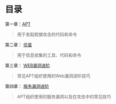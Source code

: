 # 目录

第一章：[APT](https://github.com/GhostWolfLab/APT-Individual-Combat-Guide/tree/main/Zh/%E7%AC%AC%E4%B8%80%E7%AB%A0)

> 用于发起假旗攻击的代码和命令

第二章： [侦查](https://github.com/GhostWolfLab/APT-Individual-Combat-Guide/tree/main/Zh/%E7%AC%AC%E4%BA%8C%E7%AB%A0)

> 用于信息收集的工具、代码和命令

第三章： [WEB漏洞进阶](https://github.com/GhostWolfLab/APT-Individual-Combat-Guide/tree/main/Zh/%E7%AC%AC%E4%B8%89%E7%AB%A0)

> 常见APT组织使用的Web漏洞进阶技巧

第四章： [服务漏洞进阶](https://github.com/GhostWolfLab/APT-Individual-Combat-Guide/tree/main/Zh/%E7%AC%AC%E5%9B%9B%E7%AB%A0)

> APT组织使用的服务漏洞以及在攻击中的常见技巧
